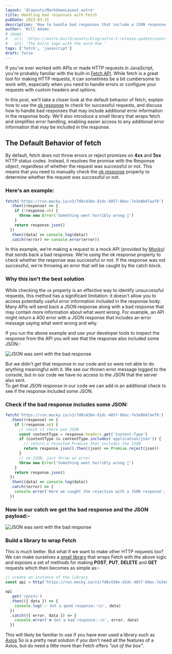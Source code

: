 ```yaml
---
layout: '@layouts/MarkdownLayout.astro'
title: Handling bad responses with Fetch
pubDate: 2023-03-31
description: 'How to handle bad responses that include a JSON response and write a small library for the Fetch API'
author: 'Will Adams'
# image:
#   url: 'https://astro.build/assets/blog/astro-1-release-update/cover.jpeg'
#   alt: 'The Astro logo with the word One.'
tags: ['fetch', 'javascript']
draft: false
---
```


If you've ever worked with APIs or made HTTP requests in JavaScript, you're probably familiar with the built-in [Fetch API](https://developer.mozilla.org/en-US/docs/Web/API/Fetch_API). While fetch is a great tool for making HTTP requests, it can sometimes be a bit cumbersome to work with, especially when you need to handle errors or configure your requests with custom headers and options.

In this post, we'll take a closer look at the default behavior of fetch, explain how to use the [ok response](https://developer.mozilla.org/en-US/docs/Web/API/Response/ok) to check for successful requests, and discuss how to handle bad responses that may include additional error information in the response body. We'll also introduce a small library that wraps fetch and simplifies error handling, enabling easier access to any additional error information that may be included in the response.

## The Default Behavior of fetch

By default, fetch does not throw errors or reject promises on **4xx** and **5xx** HTTP status codes.
Instead, it resolves the promise with the Response object, regardless of whether the request was
successful or not. This means that you need to manually check the [ok response](https://developer.mozilla.org/en-US/docs/Web/API/Response/ok) property to determine
whether the request was successful or not.

### Here's an example:

```javascript
fetch('https://run.mocky.io/v3/7d8c436e-d1dc-4857-b0ac-7e3e8047aef8')
  .then((response) => {
    if (!response.ok) {
      throw new Error('Something went horribly wrong 💩')
    }
    return response.json()
  })
  .then((data) => console.log(data))
  .catch((error) => console.error(error))
```

In this example, we're making a request to a mock API (provided by
[Mocky](https://designer.mocky.io/)) that sends back a bad response. We're using the ok response
property to check whether the response was successful or not. If the response was not successful,
we're throwing an error that will be caught by the catch block.

### Why this isn't the best solution

While checking the `ok` property is an effective way to identify unsuccessful requests, this method has a significant limitation: it doesn't allow you to access potentially useful error information included in the response body. Many APIs will send back a JSON response along with a bad response that may contain more information about what went wrong. For example, an API might return a 400 error with a JSON response that includes an error message saying what went wrong and why.

If you run the above example and use your developer tools to inspect the
response from the API you will see that the response also included some JSON:-

![JSON was sent with the bad response](https://res.cloudinary.com/bushblade/image/upload/c_scale,w_800/f_webp/bushbladedotdev/bad-response-01.png)

But we didn't get that response in our code and so were not able to do
anything meaningful with it. We see our thrown error message logged to the
console, but in our code we have no access to the JSON that the server also
sent.  
To get that JSON response in our code we can add in an additional check to see
if the response included some JSON.

### Check if the bad response includes some JSON:

```javascript
fetch('https://run.mocky.io/v3/7d8c436e-d1dc-4857-b0ac-7e3e8047aef8')
  .then((response) => {
    if (!response.ok) {
      // check if there was JSON
      const contentType = response.headers.get('Content-Type')
      if (contentType && contentType.includes('application/json')) {
        // return a rejected Promise that includes the JSON
        return response.json().then((json) => Promise.reject(json))
      }
      // no JSON, just throw an error
      throw new Error('Something went horribly wrong 💩')
    }
    return response.json()
  })
  .then((data) => console.log(data))
  .catch((error) => {
    console.error('Here we caught the rejection with a JSON response', error)
  })
```

### Now in our catch we get the bad response and the JSON payload:-

![JSON was sent with the bad response](https://res.cloudinary.com/bushblade/image/upload/c_scale,w_800/f_webp/bushbladedotdev/bad-response-02.png)

### Build a library to wrap Fetch

This is much better. But what if we want to make other HTTP requests too?
We can make ourselves a [small library](https://github.com/bushblade/fetch-library) that wraps Fetch with the above logic and exposes a set of
methods for making **POST**, **PUT**, **DELETE** and **GET** requests which then
becomes as simple as:-

```javascript
// create an instance of the library
const api = http('https://run.mocky.io/v3/7d8c436e-d1dc-4857-b0ac-7e3e8047aef8')

api
  .get('/posts')
  .then(({ data }) => {
    console.log('✅ Got a good response:-\n', data)
  })
  .catch(({ error, data }) => {
    console.error('❌ Got a bad response:-\n', error, data)
  })
```

This will likely be familiar to use if you have ever used a library such as [Axios](https://axios-http.com/docs/intro)
So is a pretty neat solution if you don't need all the features of a Axios, but
do need a little more than Fetch offers _"out of the box"_.
